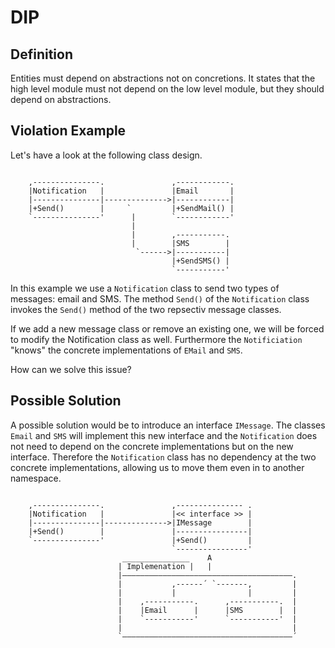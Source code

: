 ﻿# DIP

## Definition

Entities must depend on abstractions not on concretions. It states that the high
level module must not depend on the low level module, but they should depend
on abstractions.

## Violation Example

Let's have a look at the following class design.

```

    ,---------------.               ,------------.
    |Notification   |               |Email       |
    |---------------|-------------->|------------|
    |+Send()        |     `         |+SendMail() |
    `---------------'      |        `------------'
                           |        
                           |        ,-----------.
                           |        |SMS        |
                            `------>|-----------|
                                    |+SendSMS() |
                                    `-----------'

```

In this example we use a `Notification` class to send two types of messages:
email and SMS. The method `Send()` of the `Notification` class invokes the
`Send()` method of the two repsectiv message classes.

If we add a new message class or remove an existing one, we will be forced
to modify the Notification class as well. Furthermore the `Notificiation`
"knows" the concrete implementations of `EMail` and `SMS`.

How can we solve this issue?

## Possible Solution

A possible solution would be to introduce an interface `IMessage`. The
classes `Email` and `SMS` will implement this new interface and the
`Notification` does not need to depend on the concrete implementations but
on the new interface. Therefore the `Notification` class has no dependency
at the two concrete implementations, allowing us to move them even in to
another namespace.

```

    ,---------------.               ,--------------- .
    |Notification   |               |<< interface >> |
    |---------------|-------------->|IMessage        |
    |+Send()        |               |----------------|
    `---------------'               |+Send()         |
                                    `----------------'
                         _______________    A                  
                        | Implemenation |   |                  
                        |——————————————————————————————————————.
                        |           ,------´ `-------,         |
                        |           |                |         |
                        |    ,-----------.      ,-----------.  |
                        |    |Email      |      |SMS        |  |
                        |    `-----------'      `-----------'  |
                        |                                      |
                        `——————————————————————————————————————´
```